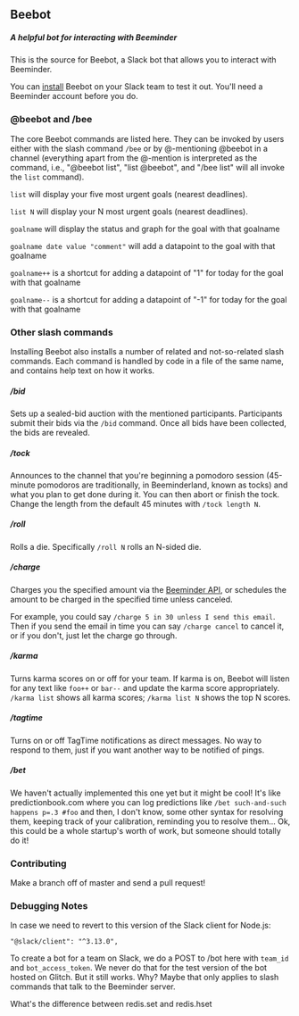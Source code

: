 ## Beebot

##### A helpful bot for interacting with Beeminder

This is the source for Beebot, a Slack bot that allows you to interact with Beeminder.

You can [install](https://www.beeminder.com/addtoslack) Beebot on your Slack team to test it out. You'll need a Beeminder account before you do.

### @beebot and /bee

The core Beebot commands are listed here. They can be invoked by users either with the slash command `/bee` or by @-mentioning @beebot in a channel (everything apart from the @-mention is interpreted as the command, i.e., "@beebot list", "list @beebot", and "/bee list" will all invoke the `list` command).

`list` will display your five most urgent goals (nearest deadlines).

`list N` will display your N most urgent goals (nearest deadlines).

`goalname` will display the status and graph for the goal with that goalname

`goalname date value "comment"` will add a datapoint to the goal with that goalname

`goalname++` is a shortcut for adding a datapoint of "1" for today for the goal with that goalname

`goalname--` is a shortcut for adding a datapoint of "-1" for today for the goal with that goalname

### Other slash commands

Installing Beebot also installs a number of related and not-so-related slash commands. 
Each command is handled by code in a file of the same name, and contains help text on how it works.

##### /bid

Sets up a sealed-bid auction with the mentioned participants. Participants submit their bids via the `/bid` command. Once all bids have been collected, the bids are revealed.

##### /tock

Announces to the channel that you're beginning a pomodoro session (45-minute pomodoros are traditionally, in Beeminderland, known as tocks) and what you plan to get done during it. You can then abort or finish the tock. Change the length from the default 45 minutes with `/tock length N`.

##### /roll

Rolls a die. Specifically `/roll N` rolls an N-sided die.

##### /charge

Charges you the specified amount via the [Beeminder API](https://www.beeminder.com/api), or schedules the amount to be charged in the specified time unless canceled.

For example, you could say `/charge 5 in 30 unless I send this email`. Then if you send the email in time you can say `/charge cancel` to cancel it, or if you don't, just let the charge go through. 

##### /karma

Turns karma scores on or off for your team. If karma is on, Beebot will listen for any text like `foo++` or `bar--` and update the karma score appropriately. `/karma list` shows all karma scores; `/karma list N` shows the top N scores. 

##### /tagtime

Turns on or off TagTime notifications as direct messages. No way to respond to them, just if you want another way to be notified of pings.

##### /bet

We haven't actually implemented this one yet but it might be cool!
It's like predictionbook.com where you can log predictions like 
`/bet such-and-such happens p=.3 #foo`
and then, I don't know, some other syntax for resolving them, keeping track of your calibration, reminding you to resolve them...
Ok, this could be a whole startup's worth of work, but someone should totally do it!


### Contributing

Make a branch off of master and send a pull request!


### Debugging Notes

In case we need to revert to this version of the Slack client for Node.js:
```
"@slack/client": "^3.13.0",
```

To create a bot for a team on Slack, we do a POST to /bot here with `team_id` and `bot_access_token`.
We never do that for the test version of the bot hosted on Glitch.
But it still works. Why? 
Maybe that only applies to slash commands that talk to the Beeminder server.

What's the difference between redis.set and redis.hset